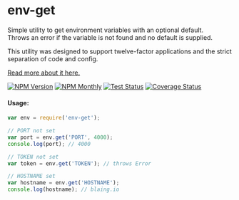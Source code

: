 # env-get

Simple utility to get environment variables with an optional default.  
Throws an error if the variable is not found and no default is supplied.

This utility was designed to support twelve-factor applications and the strict separation of code and config.
 
[Read more about it here.][12-factor-config-url]

[![NPM Version][npm-image]][npm-url]
[![NPM Monthly][downloads-month-image]][npm-url]
[![Test Status][test-image]][test-url]
[![Coverage Status][coverage-image]][coverage-url]

#### Usage:
```javascript
var env = require('env-get');

// PORT not set
var port = env.get('PORT', 4000);
console.log(port); // 4000

// TOKEN not set
var token = env.get('TOKEN'); // throws Error 

// HOSTNAME set
var hostname = env.get('HOSTNAME'); 
console.log(hostname); // blaing.io
```
[12-factor-config-url]:https://12factor.net/config
[npm-url]: https://npmjs.org/package/env-get
[test-url]: https://circleci.com/gh/billylaing/env-get/tree/master
[coverage-url]: https://coveralls.io/github/billylaing/env-get

[npm-image]: https://img.shields.io/npm/v/env-get.svg
[downloads-month-image]: https://img.shields.io/npm/dm/env-get.svg
[test-image]: https://img.shields.io/circleci/project/billylaing/env-get.svg?label=tests
[coverage-image]: https://coveralls.io/repos/github/billylaing/env-get/badge.svg
